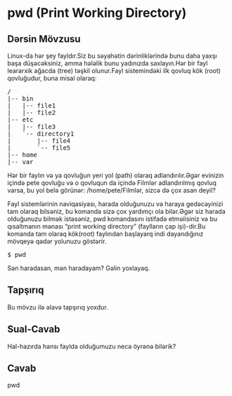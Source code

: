 ﻿# pwd (Print Working Directory)

## Dərsin Mövzusu

Linux-da hər şey fayldır.Siz bu səyahətin dərinliklərində bunu daha yaxşı başa düşəcəksiniz, amma hələlik bunu yadınızda saxlayın.Hər bir fayl leararxik ağacda (tree) təşkil olunur.Fayl sistemindəki ilk qovluq kök (root) qovluğudur, buna misal olaraq:
<pre>/
|-- bin
|   |-- file1
|   |-- file2
|-- etc
|   |-- file3
|   `-- directory1
|       |-- file4
|       `-- file5
|-- home
|-- var
</pre>

Hər bir faylın və ya qovluğun yeri yol (path) olaraq adlandırılır.Əgər evinizin içində pete qovluğu və o qovluqun da içində Filmlər adlandırılmış qovluq varsa, bu yol belə görünər: /home/pete/Filmlər, sizcə də çox asan deyil?

Fayl sistemlərinin naviqasiyası, harada olduğunuzu və haraya gedəcəyinizi tam olaraq bilsəniz, bu komanda sizə çox yardımçı ola bilər.Əgər siz harada olduğunuzu bilmək istəsəniz, pwd komandasını istifadə etməlisiniz və bu qısaltmanın mənası “print working directory” (faylların çap işi)-dir.Bu komanda tam olaraq kök(root) faylından başlayarq indi dayandığınız mövqeyə qədər yolunuzu göstərir.

<pre>$ pwd</pre>

Sən haradasan, mən haradayam? Gəlin yoxlayaq.

## Tapşırıq
Bu mövzu ilə əlavə tapşırıq yoxdur.

## Sual-Cavab
Hal-hazırda hansı faylda olduğumuzu necə öyrənə bilərik?

## Cavab
pwd

